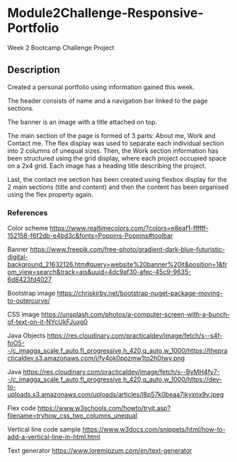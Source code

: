 # Module2Challenge-Responsive-Portfolio
Week 2 Bootcamp Challenge Project

## Description

Created a personal portfolio using information gained this week. 

The header consists of name and a navigation bar linked to the page sections.

The banner is an image with a title attached on top. 

The main section of the page is formed of 3 parts: About me, Work and Contact me. The flex display was used to separate each individual section into 2 columns of unequal sizes. 
Then, the Work section information has been structured using the grid display, where each project occupied space on a 2x4 grid. Each image has a heading title describing the project.

Last, the contact me section has been created using flexbox display for the 2 main sections (title and content) and then the content has been organised using the flex property again.



### References

Color scheme https://www.realtimecolors.com/?colors=e8eaf1-ffffff-152158-f6f2db-e4bd3c&fonts=Poppins-Poppins#toolbar

Banner https://www.freepik.com/free-photo/gradient-dark-blue-futuristic-digital-background_21632126.htm#query=website%20banner%20it&position=1&from_view=search&track=ais&uuid=4dc9af30-afec-45c9-9635-6d8423fd4027 

Bootstrap image https://chriskirby.net/bootstrap-nuget-package-moving-to-outercurve/

CSS image https://unsplash.com/photos/a-computer-screen-with-a-bunch-of-text-on-it-NYcUkFJuxg0

Java Objects https://res.cloudinary.com/practicaldev/image/fetch/s--s4f-foO5--/c_imagga_scale,f_auto,fl_progressive,h_420,q_auto,w_1000/https://thepracticaldev.s3.amazonaws.com/i/fy4ok0ppzmw1to2h0twy.png

Java https://res.cloudinary.com/practicaldev/image/fetch/s--ByMH4fv7--/c_imagga_scale,f_auto,fl_progressive,h_420,q_auto,w_1000/https://dev-to-uploads.s3.amazonaws.com/uploads/articles/l8p57k0beaa7jkyxnx9v.jpeg

Flex code https://www.w3schools.com/howto/tryit.asp?filename=tryhow_css_two_columns_unequal 

Vertical line code sample https://www.w3docs.com/snippets/html/how-to-add-a-vertical-line-in-html.html 

Text generator https://www.loremipzum.com/en/text-generator